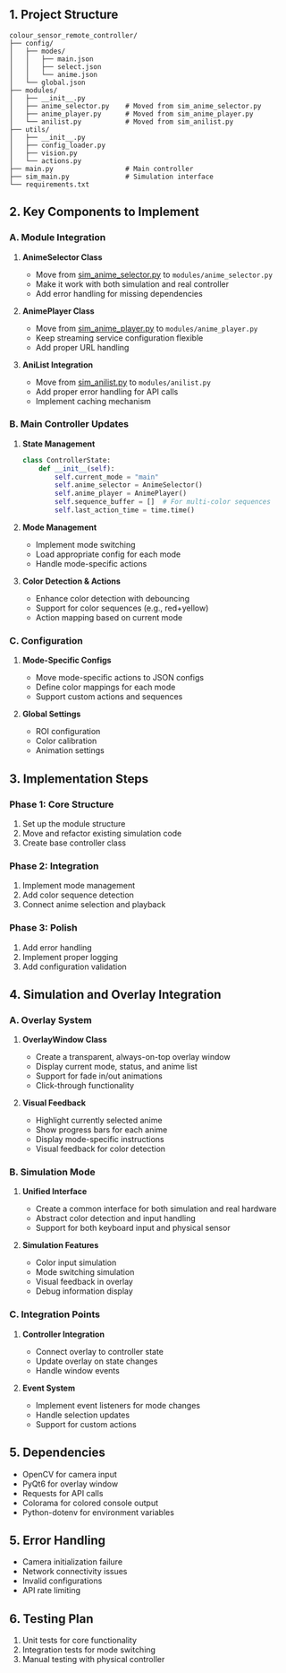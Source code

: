 ## 1. Project Structure
```
colour_sensor_remote_controller/
├── config/
│   ├── modes/
│   │   ├── main.json
│   │   ├── select.json
│   │   └── anime.json
│   └── global.json
├── modules/
│   ├── __init__.py
│   ├── anime_selector.py    # Moved from sim_anime_selector.py
│   ├── anime_player.py      # Moved from sim_anime_player.py
│   └── anilist.py           # Moved from sim_anilist.py
├── utils/
│   ├── __init__.py
│   ├── config_loader.py
│   ├── vision.py
│   └── actions.py
├── main.py                  # Main controller
├── sim_main.py              # Simulation interface
└── requirements.txt
```

## 2. Key Components to Implement

### A. Module Integration
1. **AnimeSelector Class**
   - Move from [sim_anime_selector.py](cci:7://file:///c:/Users/amaha/VS_Code_Projects/Python/colour_sensor_remote_controller/sim_anime_selector.py:0:0-0:0) to `modules/anime_selector.py`
   - Make it work with both simulation and real controller
   - Add error handling for missing dependencies

2. **AnimePlayer Class**
   - Move from [sim_anime_player.py](cci:7://file:///c:/Users/amaha/VS_Code_Projects/Python/colour_sensor_remote_controller/sim_anime_player.py:0:0-0:0) to `modules/anime_player.py`
   - Keep streaming service configuration flexible
   - Add proper URL handling

3. **AniList Integration**
   - Move from [sim_anilist.py](cci:7://file:///c:/Users/amaha/VS_Code_Projects/Python/colour_sensor_remote_controller/sim_anilist.py:0:0-0:0) to `modules/anilist.py`
   - Add proper error handling for API calls
   - Implement caching mechanism

### B. Main Controller Updates
1. **State Management**
   ```python
   class ControllerState:
       def __init__(self):
           self.current_mode = "main"
           self.anime_selector = AnimeSelector()
           self.anime_player = AnimePlayer()
           self.sequence_buffer = []  # For multi-color sequences
           self.last_action_time = time.time()
   ```

2. **Mode Management**
   - Implement mode switching
   - Load appropriate config for each mode
   - Handle mode-specific actions

3. **Color Detection & Actions**
   - Enhance color detection with debouncing
   - Support for color sequences (e.g., red+yellow)
   - Action mapping based on current mode

### C. Configuration
1. **Mode-Specific Configs**
   - Move mode-specific actions to JSON configs
   - Define color mappings for each mode
   - Support custom actions and sequences

2. **Global Settings**
   - ROI configuration
   - Color calibration
   - Animation settings

## 3. Implementation Steps

### Phase 1: Core Structure
1. Set up the module structure
2. Move and refactor existing simulation code
3. Create base controller class

### Phase 2: Integration
1. Implement mode management
2. Add color sequence detection
3. Connect anime selection and playback

### Phase 3: Polish
1. Add error handling
2. Implement proper logging
3. Add configuration validation

## 4. Simulation and Overlay Integration

### A. Overlay System
1. **OverlayWindow Class**
   - Create a transparent, always-on-top overlay window
   - Display current mode, status, and anime list
   - Support for fade in/out animations
   - Click-through functionality

2. **Visual Feedback**
   - Highlight currently selected anime
   - Show progress bars for each anime
   - Display mode-specific instructions
   - Visual feedback for color detection

### B. Simulation Mode
1. **Unified Interface**
   - Create a common interface for both simulation and real hardware
   - Abstract color detection and input handling
   - Support for both keyboard input and physical sensor

2. **Simulation Features**
   - Color input simulation
   - Mode switching simulation
   - Visual feedback in overlay
   - Debug information display

### C. Integration Points
1. **Controller Integration**
   - Connect overlay to controller state
   - Update overlay on state changes
   - Handle window events

2. **Event System**
   - Implement event listeners for mode changes
   - Handle selection updates
   - Support for custom actions

## 5. Dependencies
- OpenCV for camera input
- PyQt6 for overlay window
- Requests for API calls
- Colorama for colored console output
- Python-dotenv for environment variables

## 5. Error Handling
- Camera initialization failure
- Network connectivity issues
- Invalid configurations
- API rate limiting

## 6. Testing Plan
1. Unit tests for core functionality
2. Integration tests for mode switching
3. Manual testing with physical controller
